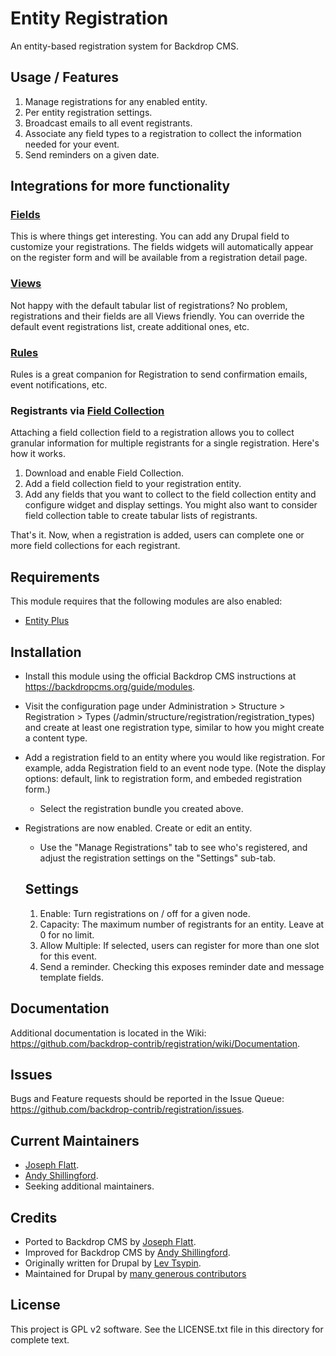 Entity Registration
===================

An entity-based registration system for Backdrop CMS.

## Usage / Features

1. Manage registrations for any enabled entity.
2. Per entity registration settings.
3. Broadcast emails to all event registrants.
4. Associate any field types to a registration to collect the information needed
   for your event.
5. Send reminders on a given date.

## Integrations for more functionality

### [Fields](http://api.drupal.org/api/drupal/modules--field--field.module/group/field/7)

This is where things get interesting. You can add any Drupal field to customize
your registrations. The fields widgets will automatically appear on the register
form and will be available from a registration detail page.

### [Views](http://drupal.org/project/views)

Not happy with the default tabular list of registrations? No problem,
registrations and their fields are all Views friendly. You can override the
default event registrations list, create additional ones, etc.

### [Rules](http://drupal.org/project/rules)

Rules is a great companion for Registration to send confirmation emails, event
notifications, etc.

### Registrants via [Field Collection](http://drupal.org/project/field_collection)

Attaching a field collection field to a registration allows you to collect
granular information for multiple registrants for a single registration. Here's
how it works.

1. Download and enable Field Collection.
2. Add a field collection field to your registration entity.
3. Add any fields that you want to collect to the field collection entity and
   configure widget and display settings. You might also want to consider field
   collection table to create tabular lists of registrants.

That's it. Now, when a registration is added, users can complete one or more
field collections for each registrant.


Requirements
------------

This module requires that the following modules are also enabled:

 * [Entity Plus](https://github.com/backdrop-contrib/entity_plus)

Installation
------------

- Install this module using the official Backdrop CMS instructions at
  https://backdropcms.org/guide/modules.

- Visit the configuration page under Administration > Structure > Registration >
  Types (/admin/structure/registration/registration_types) and create at least
  one registration type, similar to how you might create a content type.

- Add a registration field to an entity where you would like registration. For
  example, adda Registration field to an event node type. (Note the display
  options: default, link to registration form, and embeded registration form.)
  - Select the registration bundle you created above.

- Registrations are now enabled. Create or edit an entity.
  - Use the "Manage Registrations" tab to see who's registered, and adjust the
  registration settings on the "Settings" sub-tab.


  ## Settings

  1. Enable:
     Turn registrations on / off for a given node.
  2. Capacity:
     The maximum number of registrants for an entity. Leave at 0 for no limit.
  3. Allow Multiple:
     If selected, users can register for more than one slot for this event.
  4. Send a reminder.
     Checking this exposes reminder date and message template fields.

Documentation
-------------

Additional documentation is located in the Wiki:
https://github.com/backdrop-contrib/registration/wiki/Documentation.

Issues
------

Bugs and Feature requests should be reported in the Issue Queue:
https://github.com/backdrop-contrib/registration/issues.

Current Maintainers
-------------------

- [Joseph Flatt](https://github.com/hosef).
- [Andy Shillingford](https://github.com/docwilmot).
- Seeking additional maintainers.

Credits
-------

- Ported to Backdrop CMS by [Joseph Flatt](https://github.com/hosef).
- Improved for Backdrop CMS by [Andy Shillingford](https://github.com/docwilmot).
- Originally written for Drupal by [Lev Tsypin](https://www.drupal.org/u/levelos).
- Maintained for Drupal by [many generous contributors](https://www.drupal.org/node/1284480/committers)

License
-------

This project is GPL v2 software.
See the LICENSE.txt file in this directory for complete text.

